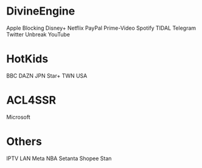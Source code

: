 # DivineEngine
Apple Blocking Disney+ Netflix PayPal Prime-Video Spotify TIDAL Telegram Twitter Unbreak YouTube
# HotKids
BBC DAZN JPN Star+ TWN USA
# ACL4SSR
Microsoft
# Others
IPTV LAN Meta NBA Setanta Shopee Stan
